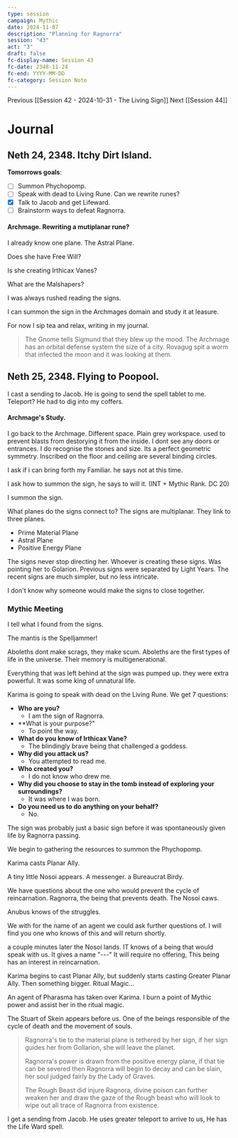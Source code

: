 ```yaml
---
type: session
campaign: Mythic
date: 2024-11-07
description: "Planning for Ragnorra"
session: "43"
act: "3"
draft: false
fc-display-name: Session 43
fc-date: 2348-11-24
fc-end: YYYY-MM-DD
fc-category: Session Note
---
```

Previous [[Session 42 - 2024-10-31 - The Living Sign]]
Next [[Session 44]]

# Journal
## Neth 24, 2348. Itchy Dirt Island.

**Tomorrows goals**:

- [ ] Summon Phychopomp.
- [ ] Speak with dead to Living Rune. Can we rewrite runes?
- [x] Talk to Jacob and get Lifeward.
- [ ] Brainstorm ways to defeat Ragnorra.

#### Archmage. Rewriting a mutiplanar rune?
I already know one plane. The Astral Plane.

Does she have Free Will?

Is she creating Irthicax Vanes?

What are the Malshapers?

I was always rushed reading the signs. 

I can summon the sign in the Archmages domain and study it at leasure.

For now I sip tea and relax, writing in my journal.

> The Gnome tells Sigmund that they blew up the mood. The Archmage has an orbital defense system the size of a city. Rovagug spit a worm that infected the moon and it was looking at them.

## Neth 25, 2348. Flying to Poopool.

I cast a sending to Jacob. He is going to send the spell tablet to me. Teleport? He had to dig into my coffers.

#### Archmage's Study.

I go back to the Archmage. Different space. Plain grey  workspace. used to prevent blasts from destorying it from the inside. I dont see any doors or entrances. I do recognise the stones and size. Its a perfect geometric symmetry. Inscribed on the floor and ceiling are several binding circles.

I ask if i can bring forth my Familiar. he says not at this time.

I ask how to summon the sign, he says to will it. (INT + Mythic Rank. DC 20)

I summon the sign.

What planes do the signs connect to? The signs are multiplanar. They link to three planes.
- Prime Material Plane
- Astral Plane
- Positive Energy Plane

The signs never stop directing her. Whoever is creating these signs. Was pointing her to Golarion. Previous signs were separated by Light Years. The recent signs are much simpler, but no less intricate.

I don't know why someone would make the signs to close together.

### Mythic Meeting
I tell what I found from the signs.

The mantis is the Spelljammer!

Aboleths dont make scrags, they make scum.  Aboleths are the first types of life in the universe. Their memory is multigenerational.

Everything that was left behind at the sign was pumped up. they were extra powerful. It was some king of unnatural life. 

Karima is going to speak with dead on the Living Rune. We get 7 questions:

- **Who are you?**
	- I am the sign of Ragnorra.
- **What is your purpose?"
	- To point the way.
- **What do you know of Irthicax Vane?**
	- The blindingly brave being that challenged a goddess.
- **Why did you attack us?**
	- You attempted to read me.
- **Who created you?**
	- I do not know who drew me.
- **Why did you choose to stay in the tomb instead of exploring your surroundings?**
	- It was where I was born.
- **Do you need us to do anything on your behalf?**
	- No.

The sign was probably just a basic sign before it was spontaneously given life by Ragnorra passing.

We begin to gathering the resources to summon the Phychopomp.

Karima casts Planar Ally.

A tiny little Nosoi appears. A messenger. a Bureaucrat Birdy.

We have questions about the one who would prevent the cycle of reincarnation. Ragnorra, the being that prevents death. The Nosoi caws.

Anubus knows of the struggles.

We with for the name of an agent we could ask further questions of.
	I will find you one who knows of this and will return shortly.

a couple minutes later the Nosoi lands. IT knows of a being that would speak with us. It gives a name "---"
It will require no offering, This being has an interest in reincarnation.

Karima begins to cast Planar Ally, but suddenly starts casting Greater Planar Ally. Then something bigger. Ritual Magic...

An agent of Pharasma has taken over Karima.  I burn a point of Mythic power and assist her in the ritual magic.

The Stuart of Skein appears before us. One of the beings responsible of the cycle of death and the movement of souls. 

> Ragnorra's tie to the material plane is tethered by her sign, if her sign guides her from Gollarion, she will leave the planet.
> 
> Ragnorra's power is drawn from the positive energy plane, if that tie can be severed then Ragnorra will begin to decay and can be slain, her soul judged fairly by the Lady of Graves.
> 
> The Rough Beast did injure Ragnora, divine poison can further weaken her and draw the gaze of the Rough beast who will look to wipe out all trace of Ragnorra from existence.

I get a sending from Jacob.
He uses greater teleport to arrive to us, He has the Life Ward spell.